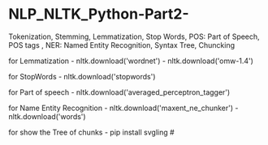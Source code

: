 # NLP_NLTK_Python-Part2-
 Tokenization, Stemming,  Lemmatization, Stop Words, POS: Part of Speech, POS tags , NER: Named Entity Recognition, Syntax Tree, Chuncking
 
for Lemmatization
    - nltk.download('wordnet')
    - nltk.download('omw-1.4')
    
for StopWords
    - nltk.download('stopwords')

for Part of speech
    - nltk.download('averaged_perceptron_tagger')

for Name Entity Recognition
    - nltk.download('maxent_ne_chunker')
    - nltk.download('words')
    
for show the Tree of chunks
    - pip install svgling # 

